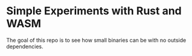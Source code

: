 # Simple Experiments with Rust and WASM
The goal of this repo is to see how small binaries can be with no outside dependencies.
